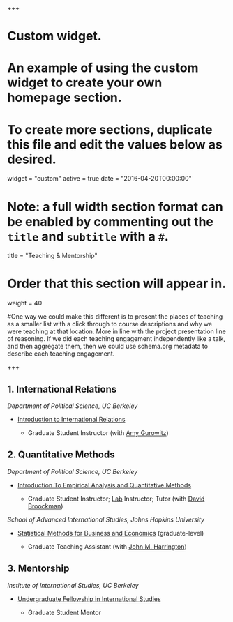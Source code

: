 +++
# Custom widget.
# An example of using the custom widget to create your own homepage section.
# To create more sections, duplicate this file and edit the values below as desired.
widget = "custom"
active = true
date = "2016-04-20T00:00:00"

# Note: a full width section format can be enabled by commenting out the `title` and `subtitle` with a `#`.
title = "Teaching & Mentorship"


# Order that this section will appear in.
weight = 40

#One way we could make this different is to present the places of teaching as a smaller list with a click through to course descriptions and why we were teaching at that location. More in line with the project presentation line of reasoning. If we did each teaching engagement independently like a talk, and then aggregate them, then we could use schema.org metadata to describe each teaching engagement.

+++
<h2>1. International Relations</h2>

_Department of Political Science, UC Berkeley_

<ul>
  <li><a href="https://polisci.berkeley.edu/node/3335">Introduction to International Relations</a></li>
    <ul>
      <li>Graduate Student Instructor (with <a href="https://polisci.berkeley.edu/people/person/amy-gurowitz">Amy Gurowitz</a>)</li>
    </ul>
  </li>
</ul>


<h2>2. Quantitative Methods</h2>

_Department of Political Science, UC Berkeley_

<ul>
  <li><a href="https://polisci.berkeley.edu/course/introduction-empirical-analysis-and-quantitative-methods-32">Introduction To Empirical Analysis and Quantitative Methods</a></li>
    <ul>
      <li>Graduate Student Instructor; <a href="https://github.com/florenceyuelin/PS3-Section-Lab">Lab</a> Instructor; Tutor (with <a href="https://polisci.berkeley.edu/people/person/david-edward-broockman">David Broockman</a>)</li>
<!-- <li> Course evaluation: <a href="/files/eval3.pdf">Section 1</a>  <a href="/files/eval4.pdf"> 2</a></li> --> 
    </ul>
  </li>
</ul>

_School of Advanced International Studies, Johns Hopkins University_

<ul>
  <li><a href="harrington_stats_syllabus.pdf">Statistical Methods for Business and Economics</a> (graduate-level)</li>
    <ul>
      <li>Graduate Teaching Assistant (with <a href="https://sais.jhu.edu/users/jharrin1">John M. Harrington</a>)</li>
    </ul>
  </li>
</ul>


<h2>3. Mentorship</h2>

_Institute of International Studies, UC Berkeley_

<ul>
  <li><a href="https://iis.berkeley.edu/fellowships-grants/undergraduate-fellowship-international-studies">Undergraduate Fellowship in International Studies</a></li>
    <ul>
      <li>Graduate Student Mentor</li>
    </ul>
  </li>
</ul>
